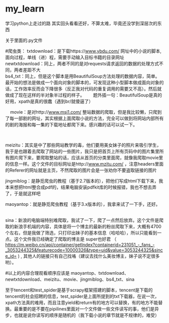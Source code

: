 # my_learn

学习python上走过的路
其实回头看看还好，不算太难，毕竟还没学到深层次的东西





关于里面的.py文件





#爬虫类：
txtdownload：是下载https://www.ybdu.com/ 网址中的小说的脚本,面向过程，单线（进）程，需要手动输入目标书籍的目录网址
    
newtxtdownload：同上，两者不同的是对requests请求返回的数据的处理方式不同，两者差距不大
    
bs4_txt：同上，但是这个脚本是用BeautifulSoup方法处理的数据内容，简单。最开始的想法是做成一个面向对象的脚本的，可发现这种小型脚本做成面向对象的话，工作效率反而会下降很多（反正我对代码的重复调用的需要又不高）。然后就做成了现在这样的半对象半过程的样子。
                   
题外插一句：BeautifulSoup是真的好用，xpath是真的很蠢（遇到br/就傻逼了）
 
    
movie：是对http://www.msj1.com/ 整站数据的爬取，但是我比较懒，只爬到了每一部剧的网址，其实根据上面爬取小说的方法，完全可以做到将网站内部所有的剧的海报和每一集的下载地址都爬下来。感兴趣的话可以试一下。
 
    
    
meizitu：其实是中了那些网站教学的毒，他们要用美女妹子的照片来吸引学生，我于是也跟着去爬取了网站的一些图片，我只是把首页上所有页码中的图片集里所有图片爬下来，要爬取整站的话，应该从首页的分类里面爬，就像我爬取movie里的信息一样。这个文件的目标网址是http://www.mzitu.com/ ，注意headers里面的Referer的网址就是主页，不然爬取的图片会是一张劝你不要盗取链接的图片
    
	
jingmiblog：是静觅爬虫的教程（基于2.7版本的），把他们写成html下载下来，我本来想把html整合成pdf的，结果电脑安装pdfkit库的时候报错，我也不想去弄了，于是就这样吧
    
    
maoyantop：就是静觅爬虫教程（基于3.x版本的），我拿来试了一下手，还好。  
    
    
sina：新浪的电脑端特别难爬取，我试了一下，爬了一点然后放弃。这个文件是爬取的新浪手机端的内容，具体是将一个博主的最新的粉丝爬取下来，大概有4700个左右，但是我做了筛选，只打印出妹子的基本信息（哈哈哈），所以只能看到一点。这个文件我已经确定了爬取的博主是 super也好君 （ https://m.weibo.cn/api/container/getIndex?containerid=231051_-_fans_-_3053244325&featurecode=10000326&type=uid&value=3053244325&since_id= ) , 其他人的链接只有自己找咯（建议去找什么美妆博主，妹子说不定很多哟）。
   
   
    

#以上的内容合理观看顺序应该是 maoyantop、txtdownload、newtxtdownload、meizitu、movie、jingmiblog、bs4_txt、sina
   
    


至于tencent和test_spider是基于scrapy框架搭建的脚本，tencent是下载的tencent的社会招聘的信息，test_spider是上面所提到的txt下载器，在说一次，xpath方法真的难用，而且注意yield和return有的地方可以替换，有的地方不能替换。最重要的是不要在pipilines里面对一个文件做一些文件读写的事，他们是异步，也就是说你读写的顺序是随机的（我下载小说的章节就是不规律的，难受）
